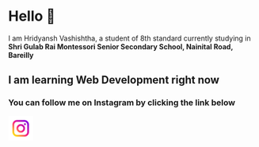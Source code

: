 <h1>Hello 👋</h1>
<p>I am Hridyansh Vashishtha, a student of 8th standard currently studying in <b>Shri Gulab Rai Montessori Senior Secondary School, Nainital Road, Bareilly</b></p>
<h2>I am learning <b>Web Development</b> right now</h2>
<h3>You can follow me on Instagram by clicking the link below</h3>
<a href="[https://www.instagram.com/hridyansh_vashishtha/](https://www.instagram.com/hridyansh_vashistha/)"><img src="instagram.png" height=50px width=50px></a>

